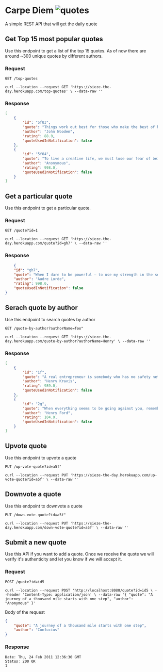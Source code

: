 

# Carpe Diem ![quotes](https://user-images.githubusercontent.com/58456263/88000807-9dee4a00-cacc-11ea-8684-f5d8f06c793b.png)
A simple REST API that will get the daily quote

## Get Top 15 most popular quotes
Use this endpoint to get a list of the top 15 quotes. As of now there are around ~300 unique quotes by different authors.

### Request
``GET /top-quotes``

``curl --location --request GET 'https://sieze-the-day.herokuapp.com/top-quotes' \
--data-raw ''``

### Response
````json
[
    {
        "id": "5f03",
        "quote": "Things work out best for those who make the best of how things work out.",
        "author": "John Wooden",
        "rating": 88.0,
        "quoteUsedInNotification": false
    },
    {
        "id": "5f04",
        "quote": "To live a creative life, we must lose our fear of being wrong.",
        "author": "Anonymous",
        "rating": 998.0,
        "quoteUsedInNotification": false
    }
]
````

## Get a particular quote
Use this endpoint to get a particular quote.

### Request
``GET /quote?id=1``

``curl --location --request GET 'https://sieze-the-day.herokuapp.com/quote?id=gh7' \
--data-raw ''``

### Response
````json
    {
    "id": "gh7",
    "quote": "When I dare to be powerful – to use my strength in the service of my vision, then it becomes less and less important whether I am afraid.",
    "author": "Audre Lorde",
    "rating": 998.0,
    "quoteUsedInNotification": false
}
````


## Serach quote by author
Use this endpoint to search quotes by author 

``GET /quote-by-author?authorName=foo"``

``curl --location --request GET 'https://sieze-the-day.herokuapp.com/quote-by-author?authorName=Henry' \
--data-raw ''``

### Response
````json
[
    {
        "id": "1f",
        "quote": "A real entrepreneur is somebody who has no safety net underneath them.",
        "author": "Henry Kravis",
        "rating": 989.0,
        "quoteUsedInNotification": false
    },
    {
        "id": "2g",
        "quote": "When everything seems to be going against you, remember that the airplane takes off against the wind, not with it.",
        "author": "Henry Ford",
        "rating": 104.0,
        "quoteUsedInNotification": false
    }
]
````

## Upvote quote
Use this endpoint to upvote a quote

``PUT /up-vote-quote?id=a5f"``

``curl --location --request PUT 'https://sieze-the-day.herokuapp.com/up-vote-quote?id=a5f' \
--data-raw ''``

## Downvote a quote
Use this endpoint to downvote a quote

``PUT /down-vote-quote?id=a5f"``

``curl --location --request PUT 'https://sieze-the-day.herokuapp.com/down-vote-quote?id=a5f' \
--data-raw ''``

## Submit a new quote
Use this API if you want to add a quote. Once we receive the quote we will verify it's authenticity and let you know if we will accept it.

### Request
``POST /quote?id=id5``

``curl --location --request POST 'http://localhost:8080/quote?id=id5 \
--header 'Content-Type: application/json' \
--data-raw '{
    "quote": "A journey of a thousand mile starts with one step",
    "author": "Anonymous"
}'``

Body of the request
```json
{
    "quote": "A journey of a thousand mile starts with one step",
    "author": "Confucius"
}
```

### Response
````
Date: Thu, 24 Feb 2011 12:36:30 GMT
Status: 200 OK
1
````
